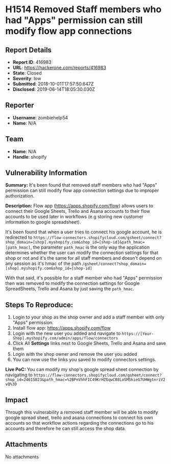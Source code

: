 # H1514 Removed Staff members who had "Apps" permission can still modify flow app connections

## Report Details
- **Report ID**: 416983
- **URL**: https://hackerone.com/reports/416983
- **State**: Closed
- **Severity**: low
- **Submitted**: 2018-10-01T17:57:50.647Z
- **Disclosed**: 2019-06-14T18:05:30.030Z

## Reporter
- **Username**: zombiehelp54
- **Name**: N/A

## Team
- **Name**: N/A
- **Handle**: shopify

## Vulnerability Information
**Summary:** 
It's been found that removed staff members who had "Apps" permission can still modify flow app connection settings due to improper authorization.

**Description:**
Flow app (https://apps.shopify.com/flow) allows users to connect their Google Sheets, Trello and Asana accounts to their flow accounts to be used later in workflows (e.g storing new customer information to google spreadsheet).

It's been found that when a user tries to connect his google account, he is redirected to `https://flow-connectors.shopifycloud.com/gsheet/connect?shop_domain=[shop].myshopify.com&shop_id=[shop-id]&path_hmac=[path_hmac]`, the parameter `path_hmac` is the only way the application determines whether the user can modify the connection settings for that shop or not and it's the same for all staff members and doesn't depend on any session as it's hmac of the path `/gsheet/connect?shop_domain=[shop].myshopify.com&shop_id=[shop-id]`  

With that said, it's possible for a staff member who had "Apps" permission then was removed to modify the connection settings for Google SpreadSheets, Trello and Asana by just saving the `path_hmac`.

## Steps To Reproduce:

1. Login to your shop as the shop owner and add a staff member with only "Apps" permission.
2. Install flow app: https://apps.shopify.com/flow
3. Login with the new user you added and navigate to `https://[Your-Shop].myshopify.com/admin/apps/flow/connectors`
4. Click All **Settings** links next to Google Sheets, Trello and Asana and save them
5. Login with the shop owner and remove the user you added
6. You can now use the links you saved to modify connectors settings.

**Live PoC:**
You can modify my shop's google spread sheet connection by navigating to `https://flow-connectors.shopifycloud.com/gsheet/connect?shop_id=24615823&path_hmac=%2BPnVhhFIC49KrHZGqwC08LoSMSkieG7UHWgtnriV2vQ%3D`

## Impact

Through this vulnerability a removed staff member will be able to modify google spread sheet, trello and asana connections to connect his own accounts so that workflow actions regarding the connections go to his accounts and therefore he can still access the shop data.

## Attachments
No attachments
